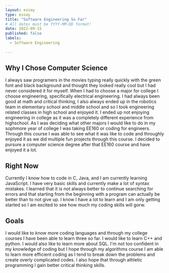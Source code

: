 ```yaml
---
layout: essay
type: essay
title: "Software Engineering So Far"
# All dates must be YYYY-MM-DD format!
date: 2022-09-15
published: false
labels:
  - Software Engineering
  
---
```


## Why I Chose Computer Science
I always saw programers in the movies typing really quickly with the green font and black background and thought they looked really cool but I had never considered it for myself. When I had to choose a major for college I choose engineering, specifically electrical engineering. I had always been good at math and critical thinking, I also always ended up in the robotics team in elementary school and middle school and so I took engineering related classes in high school and enjoyed it. I ended up not enjoying engineering in college as it was a completely different experience from highschool. As I was deciding what other majors I would like to do in my sophmore year of college I was taking EE160 or coding for engineers. Through this course I was able to see what it was like to code and throughly enjoyed it as we did multiple fun projects through this course. I decided to pursure a computer science degree after that EE160 course and have enjoyed it a lot.

## Right Now
Currently I know how to code in C, Java, and I am currently learning JavaScript. I have very basic skills and currently make a lot of syntax mistakes. I learned that it is not always better to continue searching for errors and that starting from the beginning with a program can actually be better than to not give up. I know I have a lot to learn and I am only getting started so I am excited to see how much my coding skills will gorw. 

## Goals
I would like to know more coding languages and through my college courses I have been able to learn three so far. I would like to learn C++ and python. I would also like to learn more about SQL. I'm not too confident in my knowledge of coding but I hope through my algorithms course I am able to learn more efficient coding as I tend to break down the problems and create overly complicated codes. I also hope that through athletic programming I gain better critical thinking skills. 

